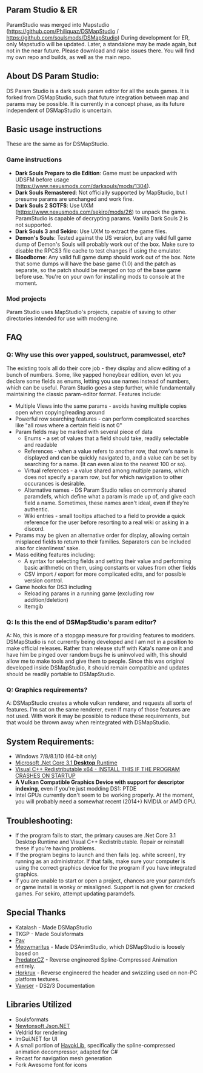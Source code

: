 ## Param Studio & ER
ParamStudio was merged into Mapstudio (https://github.com/Philiquaz/DSMapStudio / https://github.com/soulsmods/DSMapStudio)
During development for ER, only Mapstudio will be updated. Later, a standalone may be made again, but not in the near future.
Please download and raise issues there. You will find my own repo and builds, as well as the main repo.


## About DS Param Studio:
DS Param Studio is a dark souls param editor for all the souls games. It is forked from DSMapStudio, such that future integration between map and params may be possible. It is currently in a concept phase, as its future independent of DSMapStudio is uncertain.

## Basic usage instructions
These are the same as for DSMapStudio.
### Game instructions
* **Dark Souls Prepare to die Edition**: Game must be unpacked with UDSFM before usage (https://www.nexusmods.com/darksouls/mods/1304).
* **Dark Souls Remastered**: Not officially supported by MapStudio, but I presume params are unchanged and work fine.
* **Dark Souls 2 SOTFS**: Use UXM (https://www.nexusmods.com/sekiro/mods/26) to unpack the game. ParamStudio is capable of decrypting params. Vanilla Dark Souls 2 is not supported.
* **Dark Souls 3 and Sekiro**: Use UXM to extract the game files.
* **Demon's Souls**: Tested against the US version, but any valid full game dump of Demon's Souls will probably work out of the box. Make sure to disable the RPCS3 file cache to test changes if using the emulator.
* **Bloodborne**: Any valid full game dump should work out of the box. Note that some dumps will have the base game (1.0) and the patch as separate, so the patch should be merged on top of the base game before use. You're on your own for installing mods to console at the moment.

### Mod projects
Param Studio uses MapStudio's projects, capable of saving to other directories intended for use with modengine.

## FAQ
### Q: Why use this over yapped, soulstruct, paramvessel, etc?
The existing tools all do their core job - they display and allow editing of a bunch of numbers. Some, like yapped honeybear edition, even let you declare some fields as enums, letting you use names instead of numbers, which can be useful. Param Studio goes a step further, while fundamentally maintaining the classic param-editor format.
Features include:
* Multiple Views into the same params - avoids having multiple copies open when copying/reading around
* Powerful row searching features - can perform complicated searches like "all rows where a certain field is not 0"
* Param fields may be marked with several piece of data
    * Enums - a set of values that a field should take, readily selectable and readable
    * References - when a value refers to another row, that row's name is displayed and can be quickly navigated to, and a value can be set by searching for a name. (It can even alias to the nearest 100 or so).
    * Virtual references - a value shared among multiple params, which does not specify a param row, but for which navigation to other occurances is desirable.
    * Alternative names - DS Param Studio relies on commonly shared paramdefs, which define what a param is made up of, and give each field a name. Sometimes, these names aren't ideal, even if they're authentic.
    * Wiki entries - small tooltips attached to a field to provide a quick reference for the user before resorting to a real wiki or asking in a discord.
* Params may be given an alternative order for display, allowing certain misplaced fields to return to their families. Separators can be included also for cleanliness' sake.
* Mass editing features including:
    * A syntax for selecting fields and setting their value and performing basic arithmetic on them, using constants or values from other fields
    * CSV import / export for more complicated edits, and for possible version control.
* Game hooks for DS3 including
    * Reloading params in a running game (excluding row addition/deletion)
    * Itemgib

### Q: Is this the end of DSMapStudio's param editor?
A: No, this is more of a stopgap measure for providing features to modders. DSMapStudio is not currently being developed and I am not in a position to make official releases. Rather than release stuff with Kata's name on it and have him be pinged over random bugs he is uninvolved with, this should allow me to make tools and give them to people. Since this was original developed inside DSMapStudio, it should remain compatible and updates should be readily portable to DSMapStudio.

### Q: Graphics requirements?
A: DSMapStudio creates a whole vulkan renderer, and requests all sorts of features. I'm sat on the same renderer, even if many of those features are not used. With work it may be possible to reduce these requirements, but that would be thrown away when reintegrated with DSMapStudio.

## System Requirements:
* Windows 7/8/8.1/10 (64-bit only)
* [Microsoft .Net Core 3.1 **Desktop** Runtime](https://dotnet.microsoft.com/download/dotnet-core/3.1)
* [Visual C++ Redistributable x64 - INSTALL THIS IF THE PROGRAM CRASHES ON STARTUP](https://aka.ms/vs/16/release/vc_redist.x64.exe)
* **A Vulkan Compatible Graphics Device with support for descriptor indexing**, even if you're just modding DS1: PTDE
* Intel GPUs currently don't seem to be working properly. At the moment, you will probably need a somewhat recent (2014+) NVIDIA or AMD GPU.

## Troubleshooting:
* If the program fails to start, the primary causes are .Net Core 3.1 Desktop Runtime and Visual C++ Redistributable. Repair or reinstall these if you're having problems.
* If the program begins to launch and then fails (eg. white screen), try running as an administrator. If that fails, make sure your computer is using the correct graphics device for the program if you have integrated graphics.
* If you are unable to start or open a project, chances are your paramdefs or game install is wonky or misaligned. Support is not given for cracked games. For sekiro, attempt updating paramdefs.

## Special Thanks
* Katalash - Made DSMapStudio
* TKGP - Made Soulsformats
* [Pav](https://github.com/JohrnaJohrna)
* [Meowmaritus](https://github.com/meowmaritus) - Made DSAnimStudio, which DSMapStudio is loosely based on
* [PredatorCZ](https://github.com/PredatorCZ) - Reverse engineered Spline-Compressed Animation entirely.
* [Horkrux](https://github.com/horkrux) - Reverse engineered the header and swizzling used on non-PC platform textures.
* [Vawser](https://github.com/vawser) - DS2/3 Documentation

## Libraries Utilized
* Soulsformats
* [Newtonsoft Json.NET](https://www.newtonsoft.com/json)
* Veldrid for rendering
* ImGui.NET for UI
* A small portion of [HavokLib](https://github.com/PredatorCZ/HavokLib), specifically the spline-compressed animation decompressor, adapted for C#
* Recast for navigation mesh generation
* Fork Awesome font for icons
